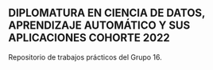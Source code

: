 ## DIPLOMATURA EN CIENCIA DE DATOS, APRENDIZAJE AUTOMÁTICO Y SUS APLICACIONES COHORTE 2022
Repositorio de trabajos prácticos del Grupo 16.

